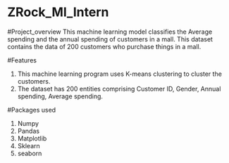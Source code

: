 # ZRock_Ml_Intern
#Project_overview
This machine learning model classifies the Average spending and the annual spending of customers in a mall. 
This dataset contains the data of 200 customers who purchase things in a mall.

#Features
1. This machine learning program uses K-means clustering to cluster the customers.
2. The dataset has 200 entities comprising Customer ID, Gender, Annual spending, Average spending.

#Packages used
1. Numpy
2. Pandas
3. Matplotlib
4. Sklearn
5. seaborn
